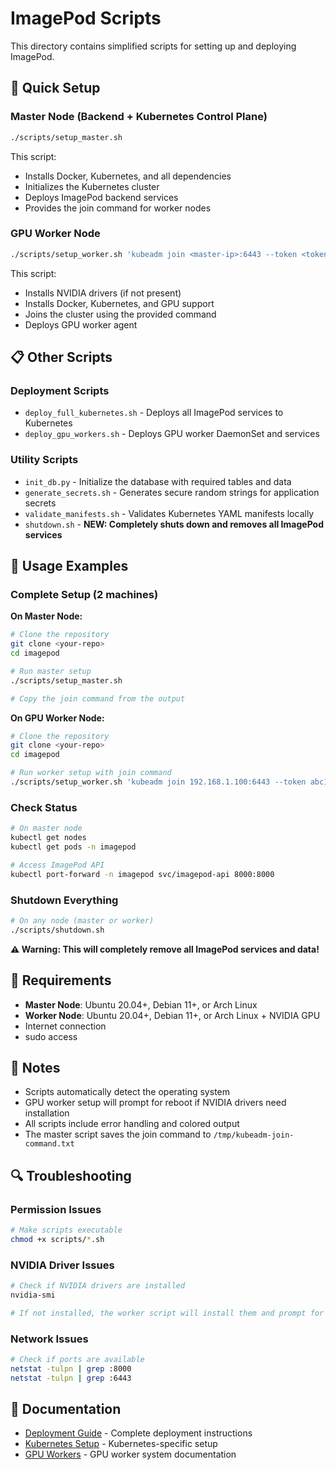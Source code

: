 # ImagePod Scripts

This directory contains simplified scripts for setting up and deploying ImagePod.

## 🚀 Quick Setup

### Master Node (Backend + Kubernetes Control Plane)
```bash
./scripts/setup_master.sh
```
This script:
- Installs Docker, Kubernetes, and all dependencies
- Initializes the Kubernetes cluster
- Deploys ImagePod backend services
- Provides the join command for worker nodes

### GPU Worker Node
```bash
./scripts/setup_worker.sh 'kubeadm join <master-ip>:6443 --token <token> --discovery-token-ca-cert-hash <hash>'
```
This script:
- Installs NVIDIA drivers (if not present)
- Installs Docker, Kubernetes, and GPU support
- Joins the cluster using the provided command
- Deploys GPU worker agent

## 📋 Other Scripts

### Deployment Scripts
- `deploy_full_kubernetes.sh` - Deploys all ImagePod services to Kubernetes
- `deploy_gpu_workers.sh` - Deploys GPU worker DaemonSet and services

### Utility Scripts
- `init_db.py` - Initialize the database with required tables and data
- `generate_secrets.sh` - Generates secure random strings for application secrets
- `validate_manifests.sh` - Validates Kubernetes YAML manifests locally
- `shutdown.sh` - **NEW: Completely shuts down and removes all ImagePod services**

## 🎯 Usage Examples

### Complete Setup (2 machines)

**On Master Node:**
```bash
# Clone the repository
git clone <your-repo>
cd imagepod

# Run master setup
./scripts/setup_master.sh

# Copy the join command from the output
```

**On GPU Worker Node:**
```bash
# Clone the repository
git clone <your-repo>
cd imagepod

# Run worker setup with join command
./scripts/setup_worker.sh 'kubeadm join 192.168.1.100:6443 --token abc123... --discovery-token-ca-cert-hash sha256:...'
```

### Check Status
```bash
# On master node
kubectl get nodes
kubectl get pods -n imagepod

# Access ImagePod API
kubectl port-forward -n imagepod svc/imagepod-api 8000:8000
```

### Shutdown Everything
```bash
# On any node (master or worker)
./scripts/shutdown.sh
```
**⚠️ Warning: This will completely remove all ImagePod services and data!**

## 🔧 Requirements

- **Master Node**: Ubuntu 20.04+, Debian 11+, or Arch Linux
- **Worker Node**: Ubuntu 20.04+, Debian 11+, or Arch Linux + NVIDIA GPU
- Internet connection
- sudo access

## 📝 Notes

- Scripts automatically detect the operating system
- GPU worker setup will prompt for reboot if NVIDIA drivers need installation
- All scripts include error handling and colored output
- The master script saves the join command to `/tmp/kubeadm-join-command.txt`

## 🔍 Troubleshooting

### Permission Issues
```bash
# Make scripts executable
chmod +x scripts/*.sh
```

### NVIDIA Driver Issues
```bash
# Check if NVIDIA drivers are installed
nvidia-smi

# If not installed, the worker script will install them and prompt for reboot
```

### Network Issues
```bash
# Check if ports are available
netstat -tulpn | grep :8000
netstat -tulpn | grep :6443
```

## 📖 Documentation

- [Deployment Guide](../DEPLOYMENT_GUIDE.md) - Complete deployment instructions
- [Kubernetes Setup](../KUBERNETES_FULL_INFRASTRUCTURE.md) - Kubernetes-specific setup
- [GPU Workers](../KUBERNETES_NODE_TYPES.md) - GPU worker system documentation